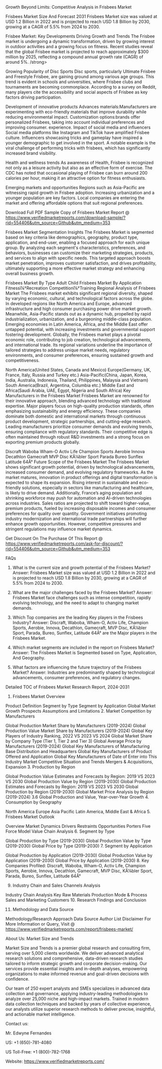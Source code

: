 Growth Beyond Limits: Competitive Analysis in Frisbees Market


Frisbees Market Size And Forecast 2031
Frisbees Market size was valued at USD 1.2 Billion in 2022 and is projected to reach USD 1.8 Billion by 2030, growing at a CAGR of 5.5% from 2024 to 2030.

Frisbee Market: Key Developments Driving Growth and Trends
The Frisbee market is undergoing a dynamic transformation, driven by growing interest in outdoor activities and a growing focus on fitness. Recent studies reveal that the global Frisbee market is projected to reach approximately $300 million by 2025, reflecting a compound annual growth rate (CAGR) of around 5%. /strong>

Growing Popularity of Disc Sports
Disc sports, particularly Ultimate Frisbee and Freestyle Frisbee, are gaining ground among various age groups. This trend is evident in schools and universities, where Frisbee clubs and tournaments are becoming commonplace. According to a survey on Reddit, many players cite the accessibility and social aspects of Frisbee as key factors driving participation.

Development of innovative products
Advances materials:Manufacturers are experimenting with eco-friendly materials that improve durability while reducing environmental impact.
Customization options:brands offer personalized Frisbees, taking into account individual preferences and improving consumer. experience.
Impact of social media and influencers
Social media platforms like Instagram and TikTok have amplified Frisbee culture. Influencers showcasing tricks and gameplay have inspired a younger demographic to get involved in the sport. A notable example is the viral challenge of performing tricks with frisbees, which has significantly increased brand visibility.

Health and wellness trends
As awareness of Health, Frisbee is recognized not only as a leisure activity but also as an effective form of exercise. The CDC has noted that occasional playing of Frisbee can burn around 200 calories per hour, making it an attractive option for fitness enthusiasts.

Emerging markets and opportunities
Regions such as Asia-Pacific are witnessing rapid growth in Frisbee adoption. Increasing urbanization and a younger population are key factors. Local companies are entering the market and offering affordable options that suit regional preferences.

Download Full PDF Sample Copy of Frisbees Market Report @ https://www.verifiedmarketreports.com/download-sample/?rid=554406&utm_source=Github&utm_medium=353

Frisbees Market Segmentation Insights
The Frisbees Market is segmented based on key criteria like demographics, geography, product type, application, and end-user, enabling a focused approach for each unique group. By analyzing each segment's characteristics, preferences, and behaviors, businesses can customize their marketing strategies, products, and services to align with specific needs. This targeted approach boosts market penetration, improves customer satisfaction, and drives profitability, ultimately supporting a more effective market strategy and enhancing overall business growth.

Frisbees Market By Type
Adult
Child
Frisbees Market By Application
Fitnessï¼†Recreation
Competitionï¼†Training
Regional Analysis of Frisbees Market
The Frisbees market exhibits significant regional diversity, shaped by varying economic, cultural, and technological factors across the globe. In developed regions like North America and Europe, advanced infrastructure and high consumer purchasing power drive market growth. Meanwhile, Asia-Pacific stands out as a dynamic hub, propelled by rapid industrialization, urbanization, and a burgeoning middle-class population. Emerging economies in Latin America, Africa, and the Middle East offer untapped potential, with increasing investments and governmental support fostering development. Globally, the Frisbees market plays a pivotal economic role, contributing to job creation, technological advancements, and international trade. Its regional variations underline the importance of tailored strategies to address unique market needs, regulatory environments, and consumer preferences, ensuring sustained growth and competitiveness.

North America(United States, Canada and Mexico)
Europe(Germany, UK, France, Italy, Russia and Turkey etc.)
Asia-Pacific(China, Japan, Korea, India, Australia, Indonesia, Thailand, Philippines, Malaysia and Vietnam)
South America(Brazil, Argentina, Columbia etc.)
Middle East and Africa(Saudi Arabia, UAE, Egypt, Nigeria and South Africa)
Key Manufacturers in the Frisbees Market
Frisbees Market are renowned for their innovative approach, blending advanced technology with traditional expertise. Major players focus on high-quality production standards, often emphasizing sustainability and energy efficiency. These companies dominate both domestic and international markets through continuous product development, strategic partnerships, and cutting-edge research. Leading manufacturers prioritize consumer demands and evolving trends, ensuring compliance with regulatory standards. Their competitive edge is often maintained through robust R&D investments and a strong focus on exporting premium products globally.

Discraft
Waboba
Wham-O
Activ Life
Champion Sports
Aerobie
Innova
Decathlon
Gamecraft
MVP Disc
KÃ¼bler Sport
Parada
Bureo
Sunflex
Latitude 64Â°
Future Scope of the Frisbees Market
The Frisbees Market shows significant growth potential, driven by technological advancements, increased consumer demand, and evolving regulatory frameworks. As the market matures, innovation in product offerings and digital transformation is expected to shape its expansion. Rising interest in sustainable and eco-friendly solutions, especially in sectors like manufacturing and healthcare, is likely to drive demand. Additionally, France’s aging population and shrinking workforce may push for automation and AI-driven technologies across industries. Sales ratios are projected to shift toward higher-value, premium products, fueled by increasing disposable incomes and consumer preferences for quality over quantity. Government initiatives promoting industry modernization and international trade partnerships will further enhance growth opportunities. However, competitive pressures and stringent regulations may influence market dynamics.

Get Discount On The Purchase Of This Report @ https://www.verifiedmarketreports.com/ask-for-discount/?rid=554406&utm_source=Github&utm_medium=353

FAQs
1. What is the current size and growth potential of the Frisbees Market?
Answer: Frisbees Market size was valued at USD 1.2 Billion in 2022 and is projected to reach USD 1.8 Billion by 2030, growing at a CAGR of 5.5% from 2024 to 2030.

2. What are the major challenges faced by the Frisbees Market?
Answer: Frisbees Market face challenges such as intense competition, rapidly evolving technology, and the need to adapt to changing market demands.

3. Which Top companies are the leading Key players in the Frisbees Industry?
Answer: Discraft, Waboba, Wham-O, Activ Life, Champion Sports, Aerobie, Innova, Decathlon, Gamecraft, MVP Disc, KÃ¼bler Sport, Parada, Bureo, Sunflex, Latitude 64Â° are the Major players in the Frisbees Market.

4. Which market segments are included in the report on Frisbees Market?
Answer: The Frisbees Market is Segmented based on Type, Application, And Geography.

5. What factors are influencing the future trajectory of the Frisbees Market?
Answer: Industries are predominantly shaped by technological advancements, consumer preferences, and regulatory changes.

Detailed TOC of Frisbees Market Research Report, 2024-2031
1. Frisbees Market Overview

Product Definition
Segment by Type
Segment by Application
Global Market Growth Prospects
Assumptions and Limitations
2. Market Competition by Manufacturers

Global Production Market Share by Manufacturers (2019-2024)
Global Production Value Market Share by Manufacturers (2019-2024)
Global Key Players of Industry Ranking, 2022 VS 2023 VS 2024
Global Market Share by Company Type (Tier 1, Tier 2 and Tier 3)
Global Average Price by Manufacturers (2019-2024)
Global Key Manufacturers of Manufacturing Base Distribution and Headquarters
Global Key Manufacturers of Product Offered and Application
Global Key Manufacturers of Date of Enter into This Industry
Market Competitive Situation and Trends
Mergers & Acquisitions, Expansion
3. Production by Region

Global Production Value Estimates and Forecasts by Region: 2019 VS 2023 VS 2030
Global Production Value by Region (2019-2030)
Global Production Estimates and Forecasts by Region: 2019 VS 2023 VS 2030
Global Production by Region (2019-2030)
Global Market Price Analysis by Region (2019-2024) 3.6 Global Production and Value, Year-over-Year Growth
4. Consumption by Geography

North America
Europe
Asia Pacific
Latin America, Middle East & Africa
5. Frisbees Market Outlook

Overview
Market Dynamics
Drivers
Restraints
Opportunities
Porters Five Force Model
Value Chain Analysis 
6. Segment by Type

Global Production by Type (2019-2030)
Global Production Value by Type (2019-2030)
Global Price by Type (2019-2030)
7. Segment by Application

Global Production by Application (2019-2030)
Global Production Value by Application (2019-2030)
Global Price by Application (2019-2030)
8. Key Companies Profiled: Discraft, Waboba, Wham-O, Activ Life, Champion Sports, Aerobie, Innova, Decathlon, Gamecraft, MVP Disc, KÃ¼bler Sport, Parada, Bureo, Sunflex, Latitude 64Â°

9. Industry Chain and Sales Channels Analysis

Industry Chain Analysis
Key Raw Materials
Production Mode & Process
Sales and Marketing
Customers
10. Research Findings and Conclusion

11. Methodology and Data Source

Methodology/Research Approach
Data Source
Author List
Disclaimer
For More Information or Query, Visit @ https://www.verifiedmarketreports.com/report/frisbees-market/

About Us: Market Size and Trends

Market Size and Trends is a premier global research and consulting firm, serving over 5,000 clients worldwide. We deliver advanced analytical research solutions and comprehensive, data-driven research studies tailored to inform strategic growth and corporate decision-making. Our services provide essential insights and in-depth analyses, empowering organizations to make informed revenue and goal-driven decisions with confidence.

Our team of 250 expert analysts and SMEs specializes in advanced data collection and governance, applying industry-leading methodologies to analyze over 25,000 niche and high-impact markets. Trained in modern data collection techniques and backed by years of collective experience, our analysts utilize superior research methods to deliver precise, insightful, and actionable market intelligence.

Contact us:

Mr. Edwyne Fernandes

US: +1 (650)-781-4080

US Toll-Free: +1 (800)-782-1768

Website: https://www.verifiedmarketreports.com/
